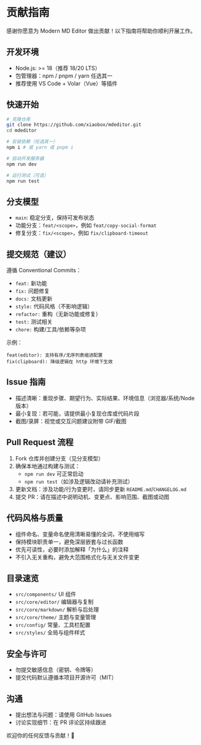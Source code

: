 # 贡献指南

感谢你愿意为 Modern MD Editor 做出贡献！以下指南将帮助你顺利开展工作。

## 开发环境
- Node.js: >= 18（推荐 18/20 LTS）
- 包管理器：npm / pnpm / yarn 任选其一
- 推荐使用 VS Code + Volar（Vue）等插件

## 快速开始
```bash
# 克隆仓库
git clone https://github.com/xiaobox/mdeditor.git
cd mdeditor

# 安装依赖（任选其一）
npm i # 或 yarn 或 pnpm i

# 启动开发服务器
npm run dev

# 运行测试（可选）
npm run test
```

## 分支模型
- `main`: 稳定分支，保持可发布状态
- 功能分支：`feat/<scope>`，例如 `feat/copy-social-format`
- 修复分支：`fix/<scope>`，例如 `fix/clipboard-timeout`

## 提交规范（建议）
遵循 Conventional Commits：
- `feat:` 新功能
- `fix:` 问题修复
- `docs:` 文档更新
- `style:` 代码风格（不影响逻辑）
- `refactor:` 重构（无新功能或修复）
- `test:` 测试相关
- `chore:` 构建/工具/依赖等杂项

示例：
```
feat(editor): 支持有序/无序列表缩进配置
fix(clipboard): 降级逻辑在 http 环境下生效
```

## Issue 指南
- 描述清晰：重现步骤、期望行为、实际结果、环境信息（浏览器/系统/Node 版本）
- 最小复现：若可能，请提供最小复现仓库或代码片段
- 截图/录屏：视觉或交互问题建议附带 GIF/截图

## Pull Request 流程
1. Fork 仓库并创建分支（见分支模型）
2. 确保本地通过构建与测试：
   - `npm run dev` 可正常启动
   - `npm run test`（如涉及逻辑改动请补充测试）
3. 更新文档：涉及功能/行为变更时，请同步更新 `README.md`/`CHANGELOG.md`
4. 提交 PR：请在描述中说明动机、变更点、影响范围、截图或动图

## 代码风格与质量
- 组件命名、变量命名使用清晰易懂的全词，不使用缩写
- 保持模块职责单一，避免深层嵌套与过长函数
- 优先可读性，必要时添加解释「为什么」的注释
- 不引入无关重构，避免大范围格式化与无关文件变更

## 目录速览
- `src/components/` UI 组件
- `src/core/editor/` 编辑器与复制
- `src/core/markdown/` 解析与后处理
- `src/core/theme/` 主题与变量管理
- `src/config/` 常量、工具栏配置
- `src/styles/` 全局与组件样式

## 安全与许可
- 勿提交敏感信息（密钥、令牌等）
- 提交代码默认遵循本项目开源许可（MIT）

## 沟通
- 提出想法与问题：请使用 GitHub Issues
- 讨论实现细节：在 PR 评论区持续跟进

欢迎你的任何反馈与贡献！🎉
